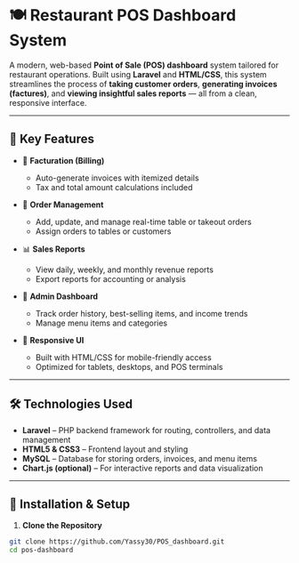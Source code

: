 # 🍽️ Restaurant POS Dashboard System

A modern, web-based **Point of Sale (POS) dashboard** system tailored for restaurant operations. Built using **Laravel** and **HTML/CSS**, this system streamlines the process of **taking customer orders**, **generating invoices (factures)**, and **viewing insightful sales reports** — all from a clean, responsive interface.

---

## 🚀 Key Features

- 🧾 **Facturation (Billing)**  
  - Auto-generate invoices with itemized details  
  - Tax and total amount calculations included

- 🛒 **Order Management**  
  - Add, update, and manage real-time table or takeout orders  
  - Assign orders to tables or customers

- 📊 **Sales Reports**  
  - View daily, weekly, and monthly revenue reports  
  - Export reports for accounting or analysis

- 💼 **Admin Dashboard**  
  - Track order history, best-selling items, and income trends  
  - Manage menu items and categories

- 📱 **Responsive UI**  
  - Built with HTML/CSS for mobile-friendly access  
  - Optimized for tablets, desktops, and POS terminals

---

## 🛠️ Technologies Used

- **Laravel** – PHP backend framework for routing, controllers, and data management  
- **HTML5 & CSS3** – Frontend layout and styling  
- **MySQL** – Database for storing orders, invoices, and menu items  
- **Chart.js (optional)** – For interactive reports and data visualization

---


## 🧩 Installation & Setup

1. **Clone the Repository**

```bash
git clone https://github.com/Yassy30/POS_dashboard.git
cd pos-dashboard
